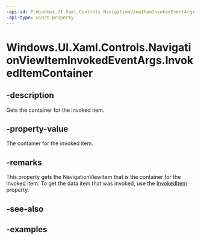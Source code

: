 ```yaml
---
-api-id: P:Windows.UI.Xaml.Controls.NavigationViewItemInvokedEventArgs.InvokedItemContainer
-api-type: winrt property
---
```


<!-- Property syntax.
public NavigationViewItemBase InvokedItemContainer { get; }
-->

# Windows.UI.Xaml.Controls.NavigationViewItemInvokedEventArgs.InvokedItemContainer

## -description

Gets the container for the invoked item.

## -property-value

The container for the invoked item.

## -remarks

This property gets the NavigationViewItem that is the container for the invoked item. To get the data item that was invoked, use the [InvokedItem](navigationviewiteminvokedeventargs_invokeditem.md) property.

## -see-also

## -examples

